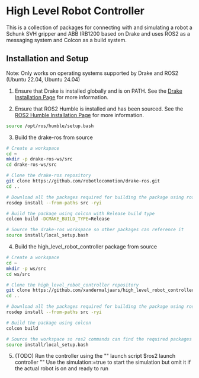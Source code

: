 # High Level Robot Controller

This is a collection of packages for connecting with and simulating a robot a Schunk SVH gripper and ABB IRB1200 based on Drake and uses ROS2 as a messaging system and Colcon as a build system.

## Installation and Setup

Note: Only works on operating systems supported by Drake and ROS2 (Ubuntu 22.04, Ubuntu 24.04)

1. Ensure that Drake is installed globally and is on PATH. See the [Drake Installation Page](https://drake.mit.edu/apt.html#stable-releases) for more information.

2. Ensure that ROS2 Humble is installed and has been sourced. See the [ROS2 Humble Installation Page](https://docs.ros.org/en/humble/Installation/Ubuntu-Install-Debs.html) for more information.

```bash
source /opt/ros/humble/setup.bash
```

3. Build the drake-ros from source
```bash
# Create a workspace
cd ~
mkdir -p drake-ros-ws/src
cd drake-ros-ws/src

# Clone the drake-ros repository
git clone https://github.com/robotlocomotion/drake-ros.git
cd ..

# Download all the packages required for building the package using rosdep. rosdep may have some required setup steps if you haven't used it yet. If so the following command should guide you through the required setup steps
rosdep install --from-paths src -ryi

# Build the package using colcon with Release build type
colcon build -DCMAKE_BUILD_TYPE=Release

# Source the drake-ros workspace so other packages can reference it
source install/local_setup.bash
```

4. Build the high_level_robot_controller package from source
```bash
# Create a workspace
cd ~
mkdir -p ws/src
cd ws/src

# Clone the high_level_robot_controller repository
git clone https://github.com/xandermaljaars/high_level_robot_controller.git
cd ..

# Download all the packages required for building the package using rosdep.
rosdep install --from-paths src -ryi

# Build the package using colcon
colcon build

# Source the workspace so ros2 commands can find the required packages
source install/local_setup.bash
```
5. (TODO) Run the controller using the "" launch script
	$ros2 launch controller ""
	Use the simulation:=true to start the simulation but omit it if the actual robot is on and ready to run
